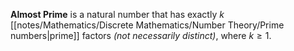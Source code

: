 **Almost Prime** is a natural number that has exactly $k$ [[notes/Mathematics/Discrete Mathematics/Number Theory/Prime numbers|prime]] factors *(not necessarily distinct)*, where $k \geq 1$.